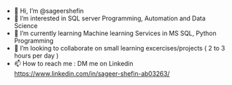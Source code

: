 - 👋 Hi, I’m @sageershefin
- 👀 I’m interested in SQL server Programming, Automation and Data Science
- 🌱 I’m currently learning Machine learning Services in MS SQL, Python Programming
- 💞️ I’m looking to collaborate on small learning excercises/projects ( 2 to 3 hours per day ) 
- 📫 How to reach me : DM me on Linkedin  <https://www.linkedin.com/in/sageer-shefin-ab03263/>


<!---
sageershefin/sageershefin is a ✨ special ✨ repository because its `README.md` (this file) appears on your GitHub profile.
You can click the Preview link to take a look at your changes.
--->
